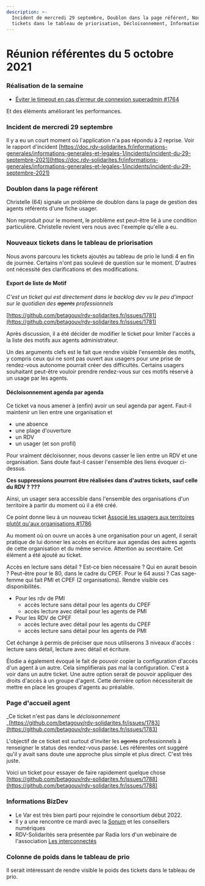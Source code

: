 ```yaml
---
description: >-
  Incident de mercredi 29 septembre, Doublon dans la page référent, Nouveaux
  tickets dans le tableau de priorisation, Décloisonnement, Informations BizDev
---
```


# Réunion référentes du 5 octobre 2021

### Réalisation de la semaine

* [Éviter le timeout en cas d’erreur de connexion superadmin #1764](https://github.com/betagouv/rdv-solidarites.fr/issues/1764)

Et des éléments améliorant les performances.

### Incident de mercredi 29 septembre

Il y a eu un court moment où l'application n'a pas répondu à 2 reprise. Voir le rapport d'incident [https://doc.rdv-solidarites.fr/informations-generales/informations-generales-et-legales-1/incidents/incident-du-29-septembre-2021](https://doc.rdv-solidarites.fr/informations-generales/informations-generales-et-legales-1/incidents/incident-du-29-septembre-2021)

### Doublon dans la page référent

Christelle (64) signale un problème de doublon dans la page de gestion des agents référents d'une fiche usager.

Non reproduit pour le moment, le problème est peut-être lié à une condition particulière. Christelle revient vers nous avec l'exemple qu'elle a eu.

### Nouveaux tickets dans le tableau de priorisation

Nous avons parcouru les tickets ajoutés au tableau de prio le lundi 4 en fin de journée. Certains n'ont pas soulevé de question sur le moment. D'autres ont nécessité des clarifications et des modifications.

#### Export de liste de Motif

_C'est un ticket qui est directement dans le backlog dev vu le peu d'impact sur le quotidien des _~~_agents_~~_ professionnels_

[https://github.com/betagouv/rdv-solidarites.fr/issues/1781](https://github.com/betagouv/rdv-solidarites.fr/issues/1781)

Après discussion, il a été décider de modifier le ticket pour limiter l'accès a la liste des motifs aux agents administrateur.

Un des arguments clefs est le fait que rendre visible l'ensemble des motifs, y compris ceux qui ne sont pas ouvert aux usagers pour une prise de rendez-vous autonome pourrait créer des difficultés. Certains usagers souhaitant peut-être vouloir prendre rendez-vous sur ces motifs réservé à un usage par les agents.

#### Décloisonnement agenda par agenda

Ce ticket va nous amener à (enfin) avoir un seul agenda par agent. Faut-il maintenir un lien entre une organisation et

* une absence
* une plage d'ouverture
* un RDV
* un usager (et son profil)

Pour vraiment décloisonner, nous devons casser le lien entre un RDV et une organisation. Sans doute faut-il casser l'ensemble des liens évoquer ci-dessus.

**Ces suppressions pourront être réalisées dans d'autres tickets, sauf celle du RDV ? ???**

Ainsi, un usager sera accessible dans l'ensemble des organisations d'un territoire à partir du moment où il a été créé.

Ce point donne lieu à un nouveau ticket [Associé les usagers aux territoires plutôt qu'aux organisations #1786](https://github.com/betagouv/rdv-solidarites.fr/issues/1786)

Au moment où on ouvre un accès à une organisation pour un agent, il serait pratique de lui donner les accès en écriture aux agendas des autres agents de cette organisation et du même service. Attention au secrétaire. Cet élément a été ajouté au ticket.

Accès en lecture sans détail ? Est-ce bien nécessaire ? Qui en aurait besoin ? Peut-être pour le 80, dans le cadre du CPEF. Pour le 64 aussi ? Cas sage-femme qui fait PMI et CPEF (2 organisations). Rendre visible ces disponibilités.

* Pour les rdv de PMI
  * accès lecture sans détail pour les agents du CPEF
  * accès lecture avec détail pour les agents de PMI
* Pour les RDV de CPEF&#x20;
  * accès lecture avec détail pour les agents du CPEF
  * accès lecture sans détail pour les agents de PMI

Cet échange à permis de préciser que nous utiliserons 3 niveaux d'accès : lecture sans détail, lecture avec détail et écriture.

Élodie a également évoqué le fait de pouvoir copier la configuration d'accès d'un agent à un autre. Cela simplifierais pas mal la configuration. C'est à voir dans un autre ticket. Une autre option serait de pouvoir appliquer des droits d'accès à un groupe d'agent. Cette dernière option nécessiterait de mettre en place les groupes d'agents au préalable.

### Page d'accueil agent

_Ce ticket n'est pas dans le _décloisonnement_ _[https://github.com/betagouv/rdv-solidarites.fr/issues/1783](https://github.com/betagouv/rdv-solidarites.fr/issues/1783)

L'objectif de ce ticket est surtout d'inviter les ~~agents~~ professionnels à renseigner le status des rendez-vous passé. Les référentes ont suggéré qu'il y avait sans doute une approche plus simple et plus direct. C'est très juste.

Voici un ticket pour essayer de faire rapidement quelque chose [https://github.com/betagouv/rdv-solidarites.fr/issues/1788](https://github.com/betagouv/rdv-solidarites.fr/issues/1788)

### Informations BizDev

* Le Var est très bien parti pour rejoindre le consortium début 2022.
* Il y a une rencontre ce mardi avec la [Sonum](https://societenumerique.gouv.fr) et les conseillers numériques
* RDV-Solidarités sera présentée par Radia lors d'un webinaire de l'association [Les interconnectés](https://www.interconnectes.com)

### Colonne de poids dans le tableau de prio

Il serait intéressant de rendre visible le poids des tickets dans le tableau de prio.
